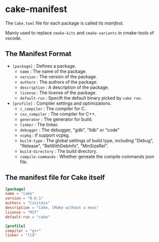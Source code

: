 # cake-manifest

The `Cake.toml` file for each package is called its *manifest*.

Mainly used to replace `cmake-kits` and `cmake-variants` in cmake-tools of vscode.

## The Manifest Format

- `[package]` : Defines a package.
    - `name` : The name of the package.
    - `version` : The version of the package.
    - `authors` : The authors of the package.
    - `description` : A description of the package.
    - `license` : The license of the package.
    - `default-run` : Specift the default binary picked by `cake run`.
- `[profile]` : Compiler settings and optimizations.
    - `c_compiler` : The compiler for C.
    - `cxx_compiler` : The compiler for C++.
    - `generator` : The generator for build.
    - `linker` : The linker.
    - `debugger` : The debugger, "gdb", "lldb" or "code"
    - `vcpkg` : if support vcpkg.
    - `build-type` : The global settings of build type, including "Debug", "Release", "RelWithDebInfo", "MinSizeRel".
    - `build-directory` : The build directory.
    - `compile-commands` : Whether geneate the compile commands json file.

## The manifest file for Cake itself

```toml
[package]
name = "cake"
version = "0.0.1"
authors = "Civitasv"
description = "Cake, CMake without a mess"
license = "MIT"
default-run = "cake"

[profile]
compiler = "g++"
linker = "lld"
```

